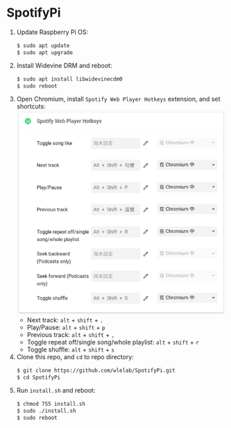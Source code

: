 # SpotifyPi

1. Update Raspberry Pi OS:
    ```
    $ sudo apt update
    $ sudo apt upgrade
    ```
2. Install Widevine DRM and reboot:
    ```
    $ sudo apt install libwidevinecdm0
    $ sudo reboot
    ```
3. Open Chromium, install `Spotify Web Player Hotkeys` extension, and set shortcuts:
    ![shortcuts](imgs/hotkeys.png)
    - Next track: `alt` + `shift` + `.`
    - Play/Pause: `alt` + `shift` + `p`
    - Previous track: `alt` + `shift` + `,`
    - Toggle repeat off/single song/whole playlist: `alt` + `shift` + `r`
    - Toggle shuffle: `alt` + `shift` + `s`
4. Clone this repo, and `cd` to repo directory:
    ```
    $ git clone https://github.com/wlelab/SpotifyPi.git
    $ cd SpotifyPi
    ```
5. Run `install.sh` and reboot:
    ```
    $ chmod 755 install.sh
    $ sudo ./install.sh
    $ sudo reboot
    ```



